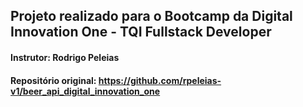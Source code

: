## Projeto realizado para o Bootcamp da Digital Innovation One - TQI Fullstack Developer

#### Instrutor: Rodrigo Peleias
#### Repositório original: https://github.com/rpeleias-v1/beer_api_digital_innovation_one
